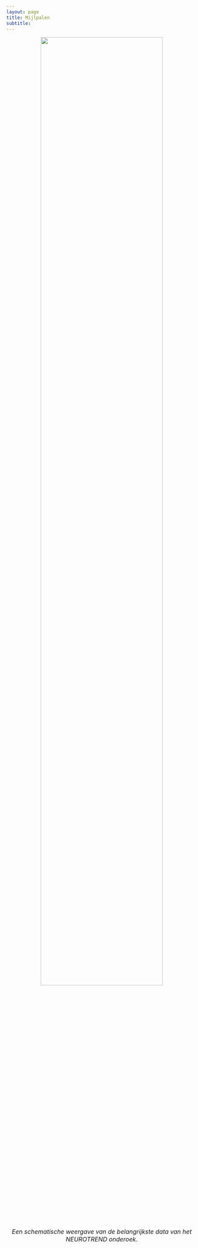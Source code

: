 ```yaml
---
layout: page
title: Mijlpalen
subtitle:
---
```




<p style="text-align:center" >
<img src="{{ 'img/milestones_update.png' | relative_url }}"  style = "width:80%" />
</p>

<p style = "text-align: center">
<font size="3"><i>Een schematische weergave van de belangrijkste data van het NEUROTREND onderoek.</i></font>
</p>
